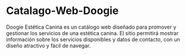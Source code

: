 # Catalago-Web-Doogie
Doogie Estética Canina es un catálogo web diseñado para promover y gestionar los servicios de una estética canina. El sitio permitirá mostrar información sobre los servicios disponibles y datos de contacto, con un diseño atractivo y fácil de navegar.
